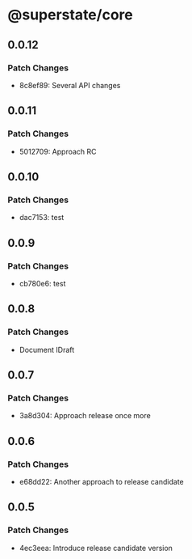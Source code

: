 # @superstate/core

## 0.0.12

### Patch Changes

- 8c8ef89: Several API changes

## 0.0.11

### Patch Changes

- 5012709: Approach RC

## 0.0.10

### Patch Changes

- dac7153: test

## 0.0.9

### Patch Changes

- cb780e6: test

## 0.0.8

### Patch Changes

- Document IDraft

## 0.0.7

### Patch Changes

- 3a8d304: Approach release once more

## 0.0.6

### Patch Changes

- e68dd22: Another approach to release candidate

## 0.0.5

### Patch Changes

- 4ec3eea: Introduce release candidate version
